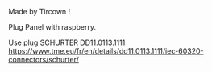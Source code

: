 Made by Tircown !

Plug Panel with raspberry.

Use plug SCHURTER DD11.0113.1111
https://www.tme.eu/fr/en/details/dd11.0113.1111/iec-60320-connectors/schurter/
